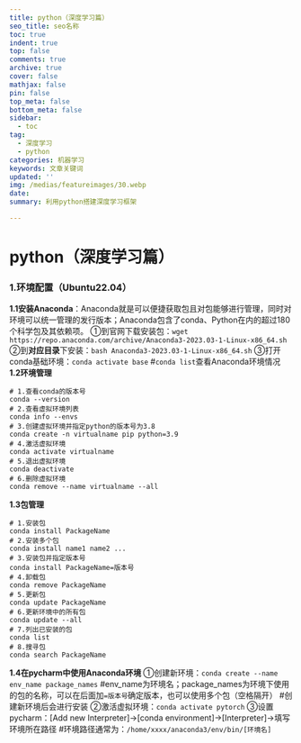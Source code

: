 ```yaml
---
title: python（深度学习篇）
seo_title: seo名称
toc: true
indent: true
top: false
comments: true
archive: true
cover: false
mathjax: false
pin: false
top_meta: false
bottom_meta: false
sidebar:
  - toc
tag:
  - 深度学习
  - python
categories: 机器学习
keywords: 文章关键词
updated: ''
img: /medias/featureimages/30.webp
date:
summary: 利用python搭建深度学习框架

---
```

# python（深度学习篇）
### 1.环境配置（Ubuntu22.04）
**1.1安装Anaconda**：Anaconda就是可以便捷获取包且对包能够进行管理，同时对环境可以统一管理的发行版本；Anaconda包含了conda、Python在内的超过180个科学包及其依赖项。
①到官网下载安装包：`wget https://repo.anaconda.com/archive/Anaconda3-2023.03-1-Linux-x86_64.sh`
②到**对应目录**下安装：`bash Anaconda3-2023.03-1-Linux-x86_64.sh`
③打开conda基础环境：`conda activate base`
#`conda list`查看Anaconda环境情况
**1.2环境管理**
```
# 1.查看conda的版本号
conda --version
# 2.查看虚拟环境列表
conda info --envs
# 3.创建虚拟环境并指定python的版本号为3.8
conda create -n virtualname pip python=3.9
# 4.激活虚拟环境
conda activate virtualname
# 5.退出虚拟环境
conda deactivate
# 6.删除虚拟环境
conda remove --name virtualname --all
```
**1.3包管理**

```
# 1.安装包
conda install PackageName
# 2.安装多个包
conda install name1 name2 ...
# 3.安装包并指定版本号
conda install PackageName=版本号
# 4.卸载包
conda remove PackageName
# 5.更新包
conda update PackageName
# 6.更新环境中的所有包
conda update --all
# 7.列出已安装的包
conda list
# 8.搜寻包
conda search PackageName
```
**1.4在pycharm中使用Anaconda环境**
①创建新环境：`conda create --name env_name package_names`
#env_name为环境名；package_names为环境下使用的包的名称，可以在后面加`=版本号`确定版本，也可以使用多个包（空格隔开）
#创建新环境后会进行安装
②激活虚拟环境：`conda activate pytorch`
③设置pycharm：[Add new Interpreter]→[conda environment]→[Interpreter]→填写环境所在路径
#环境路径通常为：`/home/xxxx/anaconda3/env/bin/[环境名]`




